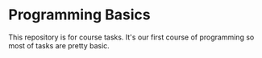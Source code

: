 # Programming Basics

 This repository is for course tasks.
 It's our first course of programming so most of tasks are pretty basic.
 
 
